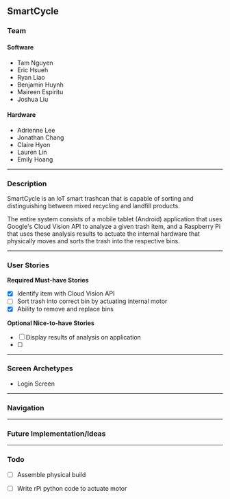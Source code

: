 ## SmartCycle

### Team
#### Software
- Tam Nguyen
- Eric Hsueh
- Ryan Liao
- Benjamin Huynh
- Maireen Espiritu
- Joshua Liu

#### Hardware
- Adrienne Lee
- Jonathan Chang
- Claire Hyon
- Lauren Lin
- Emily Hoang

---

### Description
SmartCycle is an IoT smart trashcan that is capable of sorting and distinguishing between mixed recycling and landfill products.

The entire system consists of a mobile tablet (Android) application that uses Google's Cloud Vision API to analyze a given 
trash item, and a Raspberry Pi that uses these analysis results to actuate the internal hardware that physically moves and
sorts the trash into the respective bins. 

---

### User Stories
**Required Must-have Stories**

- [x] Identify item with Cloud Vision API
- [ ] Sort trash into correct bin by actuating internal motor
- [x] Ability to remove and replace bins 

**Optional Nice-to-have Stories**
- [ ] Display results of analysis on application
- [ ]

---

### Screen Archetypes
 * Login Screen

     
---

### Navigation

 
---

### Future Implementation/Ideas

---


### Todo
- [ ] Assemble physical build 
- [ ] Write rPi python code to actuate motor 

